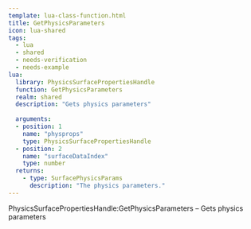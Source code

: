 ```yaml
---
template: lua-class-function.html
title: GetPhysicsParameters
icon: lua-shared
tags:
  - lua
  - shared
  - needs-verification
  - needs-example
lua:
  library: PhysicsSurfacePropertiesHandle
  function: GetPhysicsParameters
  realm: shared
  description: "Gets physics parameters"
  
  arguments:
  - position: 1
    name: "physprops"
    type: PhysicsSurfacePropertiesHandle
  - position: 2
    name: "surfaceDataIndex"
    type: number
  returns:
    - type: SurfacePhysicsParams
      description: "The physics parameters."
---
```


<div class="lua__search__keywords">
PhysicsSurfacePropertiesHandle:GetPhysicsParameters &#x2013; Gets physics parameters
</div>
